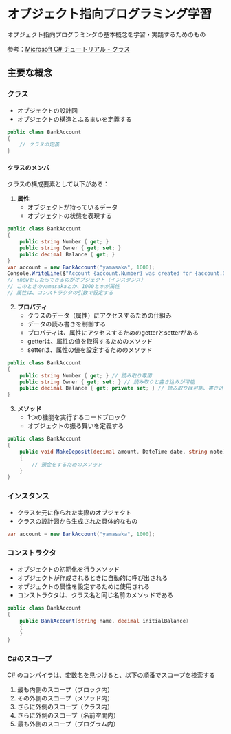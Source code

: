 # オブジェクト指向プログラミング学習

オブジェクト指向プログラミングの基本概念を学習・実践するためのもの

参考：[Microsoft C# チュートリアル - クラス](https://learn.microsoft.com/ja-jp/dotnet/csharp/fundamentals/tutorials/classes)

## 主要な概念

### クラス
- オブジェクトの設計図
- オブジェクトの構造とふるまいを定義する

```csharp
public class BankAccount
{
    // クラスの定義
}
```

#### クラスのメンバ
クラスの構成要素として以下がある：

1. **属性**
   - オブジェクトが持っているデータ
   - オブジェクトの状態を表現する

```csharp
public class BankAccount
{
    public string Number { get; }
    public string Owner { get; set; }
    public decimal Balance { get; }
}
var account = new BankAccount("yamasaka", 1000);
Console.WriteLine($"Account {account.Number} was created for {account.Owner} with {account.Balance} initial balance.");
// ↑newをしたらできるのがオブジェクト（インスタンス）
// このときのyamasakaとか、1000とかが属性
// 属性は、コンストラクタの引数で設定する
```

2. **プロパティ**
   - クラスのデータ（属性）にアクセスするための仕組み
   - データの読み書きを制御する
   - プロパティは、属性にアクセスするためのgetterとsetterがある
   - getterは、属性の値を取得するためのメソッド
   - setterは、属性の値を設定するためのメソッド
```csharp
public class BankAccount
{
    public string Number { get; } // 読み取り専用
    public string Owner { get; set; } // 読み取りと書き込みが可能
    public decimal Balance { get; private set; } // 読み取りは可能、書き込みはクラス内からのみ
}
```

3. **メソッド**
   - 1つの機能を実行するコードブロック
   - オブジェクトの振る舞いを定義する

```csharp
public class BankAccount
{
    public void MakeDeposit(decimal amount, DateTime date, string note)
    {
        // 預金をするためのメソッド
    }
}
```

### インスタンス
- クラスを元に作られた実際のオブジェクト
- クラスの設計図から生成された具体的なもの

```csharp
var account = new BankAccount("yamasaka", 1000);
```

### コンストラクタ
- オブジェクトの初期化を行うメソッド
- オブジェクトが作成されるときに自動的に呼び出される
- オブジェクトの属性を設定するために使用される
- コンストラクタは、クラス名と同じ名前のメソッドである

```csharp
public class BankAccount
{
    public BankAccount(string name, decimal initialBalance)
    {
    }
}
```

### C#のスコープ
C# のコンパイラは、変数名を見つけると、以下の順番でスコープを検索する

1. 最も内側のスコープ（ブロック内）
2. その外側のスコープ（メソッド内）
3. さらに外側のスコープ（クラス内）
4. さらに外側のスコープ（名前空間内）
5. 最も外側のスコープ（プログラム内）
